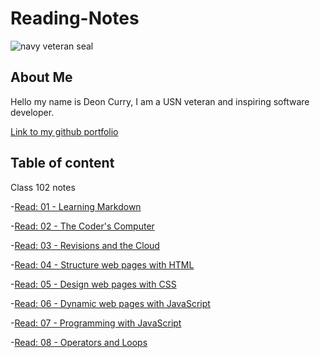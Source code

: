 # Reading-Notes

![navy veteran seal](https://m.media-amazon.com/images/I/71vbu4H4VeL.jpg)

## About Me

Hello my name is Deon Curry, I am a USN veteran and inspiring software developer.

[Link to my github portfolio](https://github.com/Curryfrom3)

## Table of content

Class 102 notes

-[Read: 01 - Learning Markdown](class102/class1.md)

-[Read: 02 - The Coder's Computer](class102/class2.md)

-[Read: 03 - Revisions and the Cloud](class102/class3.md)

-[Read: 04 - Structure web pages with HTML](class102/class4.md)

-[Read: 05 - Design web pages with CSS](class102/class5.md)

-[Read: 06 - Dynamic web pages with JavaScript](class102/class6.md)

-[Read: 07 - Programming with JavaScript](class102/class7.md)

-[Read: 08 - Operators and Loops](class102/class8.md)
